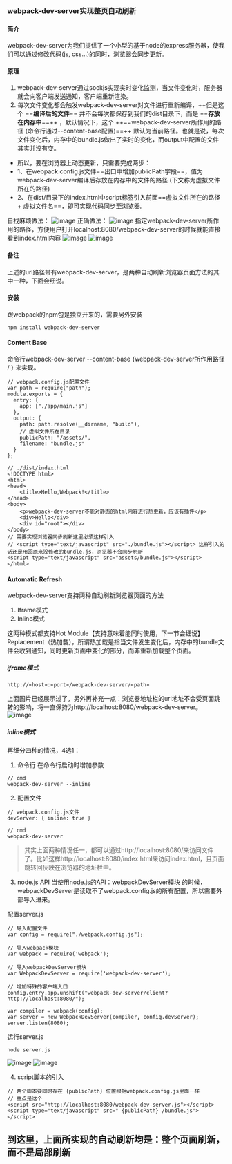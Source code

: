 ### webpack-dev-server实现整页自动刷新

#### 简介
webpack-dev-server为我们提供了一个小型的基于node的express服务器，使我们可以通过修改代码(js, css...)的同时，浏览器会同步更新。

#### 原理
1. webpack-dev-server通过sockjs实现实时变化监测，当文件变化时，服务器就会向客户端发送通知，客户端重新渲染。
2. 每次文件变化都会触发webpack-dev-server对文件进行重新编译，++但是这个 ==**编译后的文件**== 并不会每次都保存到我们的dist目录下，而是 ==**存放在内存中**==++ ，默认情况下，这个 ++==webpack-dev-server所作用的路径 (命令行通过--content-base配置)==++  默认为当前路径。也就是说，每次文件变化后，内存中的bundle.js做出了实时的变化，而output中配置的文件其实并没有变。

- 所以，要在浏览器上动态更新，只需要完成两步：
- 1、在webpack.config.js文件==出口中增加publicPath字段==，值为webpack-dev-server编译后存放在内存中的文件的路径 (下文称为虚拟文件所在的路径)  
- 2、在dist/目录下的index.html中script标签引入前面==虚拟文件所在的路径 + 虚拟文件名==，即可实现代码同步至浏览器。

自找麻烦做法：
![image](C:\Users\liangjm\Desktop\webpackExec\wrong.png)
正确做法：
![image](C:\Users\liangjm\Desktop\webpackExec\right1.png)
指定webpack-dev-server所作用的路径，方便用户打开localhost:8080/webpack-dev-server的时候就能直接看到index.html内容
![image](C:\Users\liangjm\Desktop\webpackExec\right3.png)
![image](C:\Users\liangjm\Desktop\webpackExec\right2.png)
#### 备注
上述的url路径带有webpack-dev-server，是两种自动刷新浏览器页面方法的其中一种，下面会细说。
#### 安装
跟webpack的npm包是独立开来的，需要另外安装
```
npm install webpack-dev-server
```

#### Content Base
命令行webpack-dev-server --content-base {webpack-dev-server所作用路径 / } 来实现。
```
// webpack.config.js配置文件 
var path = require("path");
module.exports = {
  entry: {
    app: ["./app/main.js"]
  },
  output: {
    path: path.resolve(__dirname, "build"),
    // 虚拟文件所在目录
    publicPath: "/assets/",  
    filename: "bundle.js"
  }
};
```
```
// ./dist/index.html
<!DOCTYPE html>
<html>
<head>
	<title>Hello,Webpack!</title>
</head>
<body>
	<p>webpack-dev-server不能对静态的html内容进行热更新，应该有插件</p>
	<div>Hello</div>
	<div id="root"></div>
</body>
// 需要实现浏览器同步刷新这里必须这样引入
// <script type="text/javascript" src="./bundle.js"></script> 这样引入的话还是用回原来没修改的bundle.js，浏览器不会同步刷新
<script type="text/javascript" src="assets/bundle.js"></script>
</html>
```
#### Automatic Refresh
webpack-dev-server支持两种自动刷新浏览器页面的方法
1. Iframe模式
2. Inline模式

这两种模式都支持Hot Module【支持意味着能同时使用，下一节会细说】 Replacement（热加载），所谓热加载是指当文件发生变化后，内存中的bundle文件会收到通知，同时更新页面中变化的部分，而非重新加载整个页面。

##### iframe模式
```
http://«host»:«port»/webpack-dev-server/«path»
```
上面图片已经展示过了，另外再补充一点：浏览器地址栏的url地址不会受页面跳转的影响，将一直保持为http://localhost:8080/webpack-dev-server。
![image](C:\Users\liangjm\Desktop\webpackExec\iframeMode.png)

##### inline模式
再细分四种的情况，4选1：
1. 命令行
在命令行启动时增加参数 
```
// cmd
webpack-dev-server --inline
```
2. 配置文件
```
// webpack.config.js文件
devServer: { inline: true }
```
```
// cmd
webpack-dev-server
```
> 其实上面两种情况任一，都可以通过http://localhost:8080/<path>来访问文件了。比如这样http://localhost:8080/index.html来访问index.html，且页面跳转回反映在浏览器的地址栏中。

3. node.js API
当使用node.js的API：webpackDevServer模块 的时候，webpackDevServer是读取不了webpack.config.js的所有配置，所以需要外部导入进来。

配置server.js
```
// 导入配置文件
var config = require("./webpack.config.js");

// 导入webpack模块
var webpack = require('webpack');

// 导入webpackDevServer模块
var WebpackDevServer = require('webpack-dev-server');

// 增加特殊的客户端入口
config.entry.app.unshift("webpack-dev-server/client?http://localhost:8080/");

var compiler = webpack(config);
var server = new WebpackDevServer(compiler, config.devServer);
server.listen(8080);
```
运行server.js
```
node server.js
```
![image](C:\Users\liangjm\Desktop\webpackExec\nodeAPI.png)
![image](C:\Users\liangjm\Desktop\webpackExec\nodeAPI2.png)

4. script脚本的引入
```
// 两个脚本要同时存在 {publicPath} 位置根据webpack.config.js里面一样
// 重点是这个
<script src="http://localhost:8080/webpack-dev-server.js"></script>
<script type="text/javascript" src=" {publicPath} /bundle.js"></script>
```

## 到这里，上面所实现的自动刷新均是：整个页面刷新，而不是局部刷新
